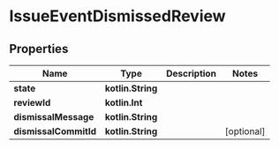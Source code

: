 
# IssueEventDismissedReview

## Properties
Name | Type | Description | Notes
------------ | ------------- | ------------- | -------------
**state** | **kotlin.String** |  | 
**reviewId** | **kotlin.Int** |  | 
**dismissalMessage** | **kotlin.String** |  | 
**dismissalCommitId** | **kotlin.String** |  |  [optional]



